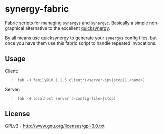 # synergy-fabric

Fabric scripts for managing `synergys` and `synergyc`. Basically a simple non-graphical alternative to
the excellent <a href="http://code.google.com/p/quicksynergy/">quicksynergy</a>.

By all means use quicksynergy to generate your `synergys` config files, but once you have them
use this fabric script to handle repeated invocations.

## Usage

Client:

> `fab -H family@10.1.1.5 client:(<server-ip>|stop)[,<name>]`

Server:

> `fab -H localhost server:(<config-file>|stop)`

## License

GPLv3 - http://www.gnu.org/licenses/gpl-3.0.txt
